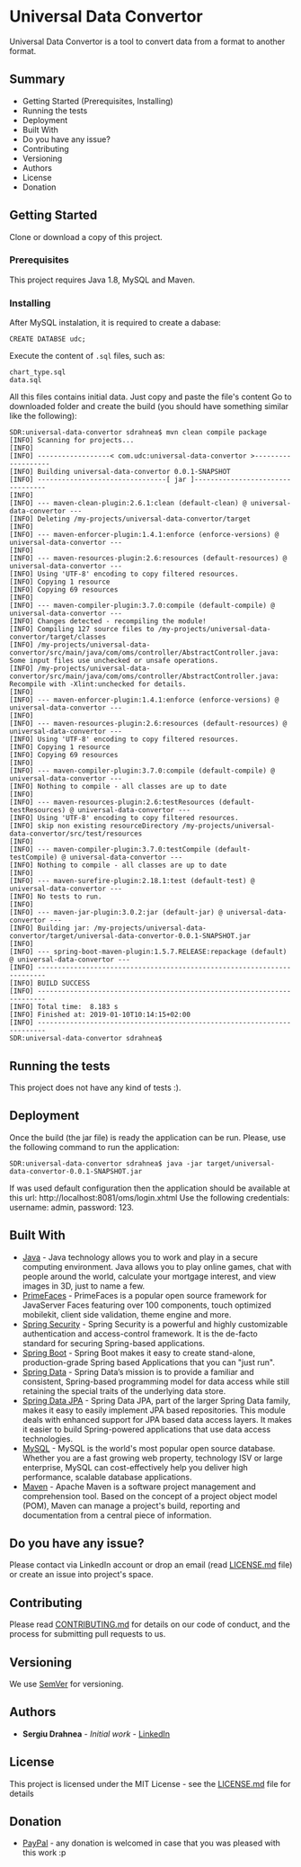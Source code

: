 # Universal Data Convertor

Universal Data Convertor is a tool to convert data from a format to another format. 

## Summary
* Getting Started (Prerequisites, Installing)
* Running the tests
* Deployment
* Built With
* Do you have any issue?
* Contributing
* Versioning
* Authors
* License
* Donation

## Getting Started

Clone or download a copy of this project.

### Prerequisites

This project requires Java 1.8, MySQL and Maven.

### Installing

After MySQL instalation, it is required to create a dabase:

```
CREATE DATABSE udc;
```
Execute the content of `.sql` files, such as: 
```
chart_type.sql
data.sql
```
All this files contains initial data. Just copy and paste the file's content Go to downloaded folder and create the build (you should have something similar like the following):
```
SDR:universal-data-convertor sdrahnea$ mvn clean compile package
[INFO] Scanning for projects...
[INFO] 
[INFO] ------------------< com.udc:universal-data-convertor >-------------------
[INFO] Building universal-data-convertor 0.0.1-SNAPSHOT
[INFO] --------------------------------[ jar ]---------------------------------
[INFO] 
[INFO] --- maven-clean-plugin:2.6.1:clean (default-clean) @ universal-data-convertor ---
[INFO] Deleting /my-projects/universal-data-convertor/target
[INFO] 
[INFO] --- maven-enforcer-plugin:1.4.1:enforce (enforce-versions) @ universal-data-convertor ---
[INFO] 
[INFO] --- maven-resources-plugin:2.6:resources (default-resources) @ universal-data-convertor ---
[INFO] Using 'UTF-8' encoding to copy filtered resources.
[INFO] Copying 1 resource
[INFO] Copying 69 resources
[INFO] 
[INFO] --- maven-compiler-plugin:3.7.0:compile (default-compile) @ universal-data-convertor ---
[INFO] Changes detected - recompiling the module!
[INFO] Compiling 127 source files to /my-projects/universal-data-convertor/target/classes
[INFO] /my-projects/universal-data-convertor/src/main/java/com/oms/controller/AbstractController.java: Some input files use unchecked or unsafe operations.
[INFO] /my-projects/universal-data-convertor/src/main/java/com/oms/controller/AbstractController.java: Recompile with -Xlint:unchecked for details.
[INFO] 
[INFO] --- maven-enforcer-plugin:1.4.1:enforce (enforce-versions) @ universal-data-convertor ---
[INFO] 
[INFO] --- maven-resources-plugin:2.6:resources (default-resources) @ universal-data-convertor ---
[INFO] Using 'UTF-8' encoding to copy filtered resources.
[INFO] Copying 1 resource
[INFO] Copying 69 resources
[INFO] 
[INFO] --- maven-compiler-plugin:3.7.0:compile (default-compile) @ universal-data-convertor ---
[INFO] Nothing to compile - all classes are up to date
[INFO] 
[INFO] --- maven-resources-plugin:2.6:testResources (default-testResources) @ universal-data-convertor ---
[INFO] Using 'UTF-8' encoding to copy filtered resources.
[INFO] skip non existing resourceDirectory /my-projects/universal-data-convertor/src/test/resources
[INFO] 
[INFO] --- maven-compiler-plugin:3.7.0:testCompile (default-testCompile) @ universal-data-convertor ---
[INFO] Nothing to compile - all classes are up to date
[INFO] 
[INFO] --- maven-surefire-plugin:2.18.1:test (default-test) @ universal-data-convertor ---
[INFO] No tests to run.
[INFO] 
[INFO] --- maven-jar-plugin:3.0.2:jar (default-jar) @ universal-data-convertor ---
[INFO] Building jar: /my-projects/universal-data-convertor/target/universal-data-convertor-0.0.1-SNAPSHOT.jar
[INFO] 
[INFO] --- spring-boot-maven-plugin:1.5.7.RELEASE:repackage (default) @ universal-data-convertor ---
[INFO] ------------------------------------------------------------------------
[INFO] BUILD SUCCESS
[INFO] ------------------------------------------------------------------------
[INFO] Total time:  8.183 s
[INFO] Finished at: 2019-01-10T10:14:15+02:00
[INFO] ------------------------------------------------------------------------
SDR:universal-data-convertor sdrahnea$ 
```

## Running the tests

This project does not have any kind of tests :).

## Deployment

Once the build (the jar file) is ready the application can be run. Please, use the following command to run the application:
```
SDR:universal-data-convertor sdrahnea$ java -jar target/universal-data-convertor-0.0.1-SNAPSHOT.jar
```
If was used default configuration then the application should be available at this url: http://localhost:8081/oms/login.xhtml 
Use the following credentials: username: admin, password: 123.

## Built With

* [Java](https://www.java.com/en/download/) - Java technology allows you to work and play in a secure computing environment. Java allows you to play online games, chat with people around the world, calculate your mortgage interest, and view images in 3D, just to name a few.
* [PrimeFaces](https://www.primefaces.org/) - PrimeFaces is a popular open source framework for JavaServer Faces featuring over 100 components, touch optimized mobilekit, client side validation, theme engine and more.
* [Spring Security](https://spring.io/projects/spring-security) - Spring Security is a powerful and highly customizable authentication and access-control framework. It is the de-facto standard for securing Spring-based applications.
* [Spring Boot](https://spring.io/projects/spring-boot) - Spring Boot makes it easy to create stand-alone, production-grade Spring based Applications that you can "just run".
* [Spring Data](https://spring.io/projects/spring-data) - Spring Data’s mission is to provide a familiar and consistent, Spring-based programming model for data access while still retaining the special traits of the underlying data store.
* [Spring Data JPA](https://spring.io/projects/spring-data-jpa) - Spring Data JPA, part of the larger Spring Data family, makes it easy to easily implement JPA based repositories. This module deals with enhanced support for JPA based data access layers. It makes it easier to build Spring-powered applications that use data access technologies.
* [MySQL](https://www.mysql.com/) - MySQL is the world's most popular open source database. Whether you are a fast growing web property, technology ISV or large enterprise, MySQL can cost-effectively help you deliver high performance, scalable database applications.
* [Maven](https://maven.apache.org/) - Apache Maven is a software project management and comprehension tool. Based on the concept of a project object model (POM), Maven can manage a project's build, reporting and documentation from a central piece of information. 

## Do you have any issue?

Please contact via LinkedIn account or drop an email (read [LICENSE.md](LICENSE.md) file) or create an issue into project's space.

## Contributing

Please read [CONTRIBUTING.md](CONTRIBUTING.md) for details on our code of conduct, and the process for submitting pull requests to us.

## Versioning

We use [SemVer](http://semver.org/) for versioning.

## Authors

* **Sergiu Drahnea** - *Initial work* - [LinkedIn](https://www.linkedin.com/in/sergiu-drahnea-563745123)

## License

This project is licensed under the MIT License - see the [LICENSE.md](LICENSE.md) file for details

## Donation
* [PayPal](https://www.paypal.me/sdrahnea) - any donation is welcomed in case that you was pleased with this work :p

